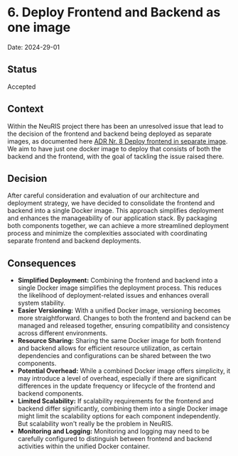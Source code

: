 # 6. Deploy Frontend and Backend as one image

Date: 2024-29-01

## Status

Accepted

## Context

Within the NeuRIS project there has been an unresolved issue that lead to the decision of the frontend and backend being deployed
as separate images, as documented here [ADR Nr. 8 Deploy frontend in separate image](https://github.com/digitalservicebund/ris-backend-service/blob/main/doc/adr/0008-deploy-frontend-in-separate-image.md).
We aim to have just one docker image to deploy that consists of both the backend and the frontend, with the goal of
tackling the issue raised there.


## Decision

After careful consideration and evaluation of our architecture and deployment strategy, we have decided to consolidate
the frontend and backend into a single Docker image. This approach simplifies deployment and enhances the manageability
of our application stack. By packaging both components together, we can achieve a more streamlined deployment process
and minimize the complexities associated with coordinating separate frontend and backend deployments.

## Consequences

- **Simplified Deployment:** Combining the frontend and backend into a single Docker image simplifies the deployment process. This reduces the likelihood of deployment-related issues and enhances overall system stability.
- **Easier Versioning:** With a unified Docker image, versioning becomes more straightforward. Changes to both the frontend and backend can be managed and released together, ensuring compatibility and consistency across different environments.
- **Resource Sharing:** Sharing the same Docker image for both frontend and backend allows for efficient resource utilization, as certain dependencies and configurations can be shared between the two components.
- **Potential Overhead:** While a combined Docker image offers simplicity, it may introduce a level of overhead, especially if there are significant differences in the update frequency or lifecycle of the frontend and backend components.
- **Limited Scalability:** If scalability requirements for the frontend and backend differ significantly, combining them into a single Docker image might limit the scalability options for each component independently. But scalability won't really be the problem in NeuRIS.
- **Monitoring and Logging:** Monitoring and logging may need to be carefully configured to distinguish between frontend and backend activities within the unified Docker container.
